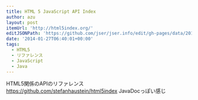 ```yaml
---
title: HTML 5 JavaScript API Index
author: azu
layout: post
itemUrl: 'http://html5index.org/'
editJSONPath: 'https://github.com/jser/jser.info/edit/gh-pages/data/2014/01/index.json'
date: '2014-01-27T06:40:01+00:00'
tags:
  - HTML5
  - リファレンス
  - JavaScript
  - Java
---
```

HTML5関係のAPIのリファレンス
https://github.com/stefanhaustein/html5index
JavaDocっぽい感じ
